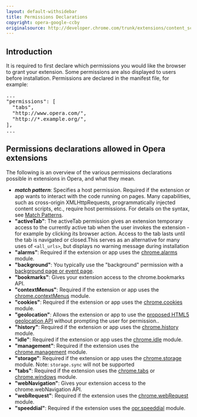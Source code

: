 ```yaml
---
layout: default-withsidebar
title: Permissions Declarations
copyright: opera-google-ccby
originalsource: http://developer.chrome.com/trunk/extensions/content_scripts.html
---
```

## Introduction

It is required to first declare which permissions you would like the browser to grant your extension. Some permissions are also displayed to users before installation. Permissions are declared in the manifest file, for example:

<pre class="prettyprint">...
"permissions": [
  "tabs",
  "http://www.opera.com/",
  "http://*.example.org/",
],
...</pre>

## Permissions declarations allowed in Opera extensions
The following is an overview of the various permissions declarations possible in extensions in Opera, and what they mean. 

* ***match pattern***: Specifies a host permission. Required if the extension or app wants to interact with the code running on pages. Many capabilities, such as cross-origin XMLHttpRequests, programmatically injected content scripts, etc., require host permissions. For details on the syntax, see [Match Patterns](tut_match_patterns.html).
* **"activeTab"**: The activeTab permission gives an extension temporary access to the currently active tab when the user invokes the extension - for example by clicking its browser action. Access to the tab lasts until the tab is navigated or closed.This serves as an alternative for many uses of `<all_urls>`, but displays no warning message during installation
* **"alarms"**: Required if the extension or app uses the [chrome.alarms](alarms.html) module.
* **"background"**: You typically use the "background" permission with a [background page or event page](tut_architecture_overview.html#the_background_process).
* **"bookmarks"**: Gives your extension access to the chrome.bookmarks API.
* **"contextMenus"**: Required if the extension or app uses the [chrome.contextMenus](contextMenus.html) module.
* **"cookies"**: Required if the extension or app uses the [chrome.cookies](cookies.html) module.
* **"geolocation"**: Allows the extension or app to use the [proposed HTML5 geolocation API](http://dev.w3.org/geo/api/spec-source.html) without prompting the user for permission..
* **"history"**: Required if the extension or app uses the [chrome.history](history.html) module.
* **"idle"**: Required if the extension or app uses the [chrome.idle](idle.html) module.
* **"management"**: Required if the extension uses the [chrome.management](management.html) module.
* **"storage"**: Required if the extension or app uses the [chrome.storage](storage.html) module. Note: `storage.sync` will not be supported
* **"tabs"**: Required if the extension uses the [chrome.tabs](tabs.html) or [chrome.windows](windows.html) module.
* **"webNavigation"**: Gives your extension access to the chrome.webNavigation API.
* **"webRequest"**: Required if the extension uses the [chrome.webRequest](webRequest.html) module. 
* **"speeddial"**:  Required if the extension uses the [opr.speeddial](speeddial.html) module.